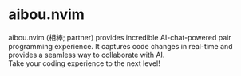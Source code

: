 # aibou.nvim

aibou.nvim (相棒; partner) provides incredible AI-chat-powered pair programming experience.
It captures code changes in real-time and provides a seamless way to collaborate with AI.  
Take your coding experience to the next level!

